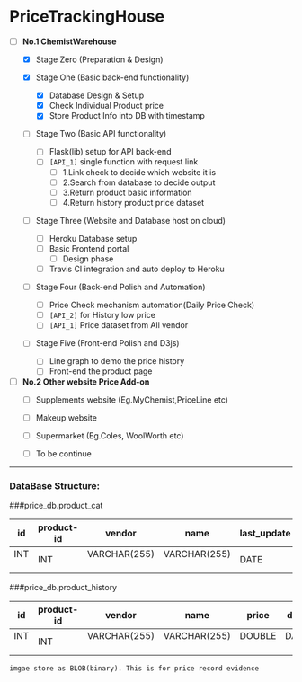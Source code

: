 #   PriceTrackingHouse

- [ ]   __No.1    ChemistWarehouse__
    - [x]   Stage Zero  (Preparation & Design)

    - [x]   Stage One   (Basic back-end functionality)
    
        - [x] Database Design & Setup
        - [x] Check Individual Product price
        - [x] Store Product Info into DB with timestamp
    
    - [ ]   Stage Two   (Basic API functionality)
        - [ ] Flask(lib) setup for API back-end
        - [ ] `[API_1]` single function with request link
            - [ ] 1.Link check to decide which website it is
            - [ ] 2.Search from database to decide output
            - [ ] 3.Return product basic information
            - [ ] 4.Return history product price dataset
    - [ ]   Stage Three   (Website and Database host on cloud)
        - [ ] Heroku Database setup
        - [ ] Basic Frontend portal
            - [ ] Design phase
        - [ ] Travis CI integration and auto deploy to Heroku
        
    - [ ]   Stage Four (Back-end Polish and Automation)
    
        - [ ] Price Check mechanism automation(Daily Price Check)
        - [ ] `[API_2]` for History low price
        - [ ] `[API_1]` Price dataset from All vendor
        
    - [ ]   Stage Five  (Front-end Polish and D3js)
        - [ ] Line graph to demo the price history
        - [ ] Front-end the product page
- [ ]   __No.2    Other website Price Add-on__
    - [ ]   Supplements website (Eg.MyChemist,PriceLine etc)
    - [ ]   Makeup website
    - [ ]   Supermarket (Eg.Coles, WoolWorth etc)
    - [ ]   To be continue



***

### DataBase Structure:

###price_db.product_cat

| id   | product-id   | vendor  | name  | last_update  | link  | link_id  | prod_img  |
| -------- | -------- | -------- | -------- | -------- | -------- | -------- | -------- |   
| INT  ­ ­ ­ ­  | INT  ­ ­ ­ ­  | VARCHAR(255)  ­ ­ ­ ­ ­  | VARCHAR(255)  ­ ­ ­ ­  | DATE  ­ ­ ­ ­ | VARCHAR(255)  ­ ­ ­ ­ | INT  ­ ­ ­ ­ | VARCHAR(255  ­ ­ ­ ­ | 

###price_db.product_history

| id   | product-id   | vendor  | name  | price  | date  | image  | 
| -------- | -------- | -------- | -------- | -------- | -------- | -------- | 
| INT  ­ ­ ­ ­  | INT  ­ ­ ­ ­  | VARCHAR(255)  ­ ­ ­ ­ ­  | VARCHAR(255)  ­ ­ ­ ­  | DOUBLE  ­ ­ ­ ­  | DATE  ­ ­ ­ ­  | LONGBLOB  ­ ­ ­ ­  | 

`imgae store as BLOB(binary). This is for price record evidence`

